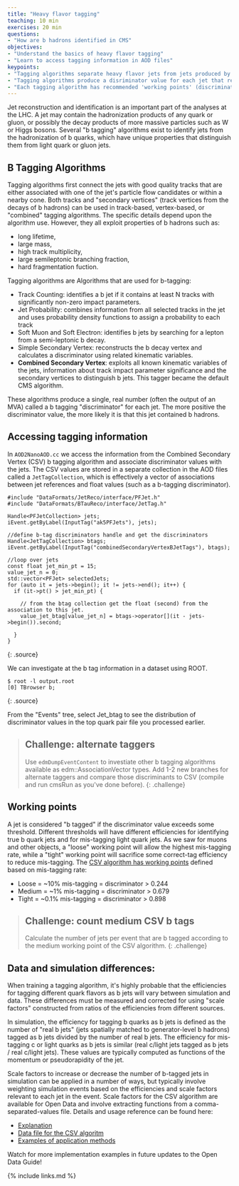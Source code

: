 ```yaml
---
title: "Heavy flavor tagging"
teaching: 10 min
exercises: 20 min
questions:
- "How are b hadrons identified in CMS"
objectives:
- "Understand the basics of heavy flavor tagging"
- "Learn to access tagging information in AOD files"
keypoints:
- "Tagging algorithms separate heavy flavor jets from jets produced by the hadronization of light quarks and gluons"
- "Tagging algorithms produce a disriminator value for each jet that represents the likelihood that the jet came from a b hadron"
- "Each tagging algorithm has recommended 'working points' (discriminator values) based on a misidentification probability for light-flavor jets"
---
```



Jet reconstruction and identification is an important part of the analyses at the LHC. A jet may contain
the hadronization products of any quark or gluon, or possibly the decay products of more massive particles such as W or Higgs bosons.
Several "b tagging" algorithms exist to identify jets from the hadronization of b quarks, which have unique
properties that distinguish them from light quark or gluon jets. 


## B Tagging Algorithms

Tagging algorithms first connect the jets with good quality tracks that are either associated with one of the jet's particle flow candidates or within a nearby cone.
Both tracks and "secondary vertices" (track vertices from the decays of b hadrons) can be used in track-based, vertex-based, or "combined" tagging algorithms.
The specific details depend upon the algorithm use. However, they all exploit properties of b hadrons such as:

 * long lifetime,
 * large mass,
 * high track multiplicity,
 * large semileptonic branching fraction,
 * hard fragmentation fuction. 

Tagging algorithms are Algorithms that are used for b-tagging:

 * Track Counting: identifies a b jet if it contains at least N tracks with significantly non-zero impact parameters.
 * Jet Probability: combines information from all selected tracks in the jet and uses probability density functions to assign a probability to each track
 * Soft Muon and Soft Electron: identifies b jets by searching for a lepton from a semi-leptonic b decay.
 * Simple Secondary Vertex: reconstructs the b decay vertex and calculates a discriminator using related kinematic variables.
 * **Combined Secondary Vertex**: exploits all known kinematic variables of the jets, information about track impact parameter significance and the secondary vertices
 to distinguish b jets. This tagger became the default CMS algorithm.

These algorithms produce a single, real number (often the output of an MVA) called a b tagging "discriminator" for each jet. The more positive the discriminator
value, the more likely it is that this jet contained b hadrons. 

## Accessing tagging information

In `AOD2NanoAOD.cc` we access the information from the Combined Secondary Vertex (CSV) b tagging algorithm and associate discriminator values with the jets.
The CSV values are stored in a separate collection in the AOD files called a `JetTagCollection`, which is effectively a vector of associations between jet references and
float values (such as a b-tagging discriminator). 

~~~
#include "DataFormats/JetReco/interface/PFJet.h"
#include "DataFormats/BTauReco/interface/JetTag.h"

Handle<PFJetCollection> jets;
iEvent.getByLabel(InputTag("ak5PFJets"), jets);

//define b-tag discriminators handle and get the discriminators
Handle<JetTagCollection> btags;
iEvent.getByLabel(InputTag("combinedSecondaryVertexBJetTags"), btags);

//loop over jets
const float jet_min_pt = 15;
value_jet_n = 0;
std::vector<PFJet> selectedJets;
for (auto it = jets->begin(); it != jets->end(); it++) {
  if (it->pt() > jet_min_pt) {

    // from the btag collection get the float (second) from the association to this jet.
    value_jet_btag[value_jet_n] = btags->operator[](it - jets->begin()).second;

  }
}
~~~
{: .source}

We can investigate at the b tag information in a dataset using ROOT. 

~~~
$ root -l output.root
[0] TBrowser b;
~~~
{: .source}

From the "Events" tree, select Jet_btag to see the distribution of discriminator values in the top quark pair file you processed earlier.

>## Challenge: alternate taggers
>
>Use `edmDumpEventContent` to investiate other b tagging algorithms available as edm::AssociationVector types.
>Add 1-2 new branches for alternate taggers and compare those discriminants to CSV (compile and run cmsRun as you've done before).
{: .challenge}


## Working points

A jet is considered "b tagged" if the discriminator value exceeds some threshold. Different thresholds will have different
efficiencies for identifying true b quark jets and for mis-tagging light quark jets. As we saw for muons and other objects,
a "loose" working point will allow the highest mis-tagging rate, while a "tight" working point will sacrifice some correct-tag
efficiency to reduce mis-tagging. The [CSV algorithm has working points](https://twiki.cern.ch/twiki/bin/view/CMSPublic/BtagRecommendation2011OpenData)
defined based on mis-tagging rate: 

 * Loose = ~10% mis-tagging = discriminator > 0.244
 * Medium = ~1% mis-tagging = discriminator > 0.679 
 * Tight = ~0.1% mis-tagging = discriminator > 0.898 

>## Challenge: count medium CSV b tags
>
>Calculate the number of jets per event that are b tagged according to the medium working point of the CSV algorithm.
{: .challenge}

## Data and simulation differences:

When training a tagging algorithm, it's highly probable that the efficiencies for tagging different quark flavors as b jets will vary between simulation
and data. These differences must be measured and corrected for using "scale factors" constructed from ratios of the efficiencies from different sources.

In simulation, the efficiency for tagging b quarks as b jets is defined as the number of "real b jets" (jets spatially matched to generator-level b hadrons)
tagged as b jets divided by the number of real b jets. The efficiency for mis-tagging c or light quarks as b jets is similar (real c/light jets tagged as b jets
/ real c/light jets). These values are typically computed as functions of the momentum or pseudorapidity of the jet.

Scale factors to increase or decrease the number of b-tagged jets in simulation can be applied in a number of ways, but typically involve weighting simulation
events based on the efficiencies and scale factors relevant to each jet in the event. Scale factors for the CSV algorithm are available for Open Data and involve
extracting functions from a comma-separated-values file. Details and usage reference can be found here:

 * [Explanation](https://twiki.cern.ch/twiki/bin/view/CMSPublic/BtagRecommendation2011OpenData#Data_MC_Scale_Factors)
 * [Data file for the CSV algoritm](https://twiki.cern.ch/twiki/pub/CMSPublic/BtagRecommendation2011OpenData/CSV.csv)
 * [Examples of application methods](https://twiki.cern.ch/twiki/bin/view/CMSPublic/BtagRecommendation2011OpenData#Methods_to_Apply_b_Tagging_Effic)

Watch for more implementation examples in future updates to the Open Data Guide!

{% include links.md %}

